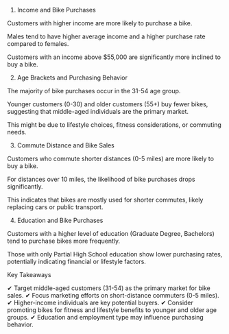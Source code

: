 1. Income and Bike Purchases

Customers with higher income are more likely to purchase a bike.

Males tend to have higher average income and a higher purchase rate compared to females.

Customers with an income above $55,000 are significantly more inclined to buy a bike.

2. Age Brackets and Purchasing Behavior

The majority of bike purchases occur in the 31-54 age group.

Younger customers (0-30) and older customers (55+) buy fewer bikes, suggesting that middle-aged individuals are the primary market.

This might be due to lifestyle choices, fitness considerations, or commuting needs.

3. Commute Distance and Bike Sales

Customers who commute shorter distances (0-5 miles) are more likely to buy a bike.

For distances over 10 miles, the likelihood of bike purchases drops significantly.

This indicates that bikes are mostly used for shorter commutes, likely replacing cars or public transport.

4. Education and Bike Purchases

Customers with a higher level of education (Graduate Degree, Bachelors) tend to purchase bikes more frequently.

Those with only Partial High School education show lower purchasing rates, potentially indicating financial or lifestyle factors.

Key Takeaways

✔ Target middle-aged customers (31-54) as the primary market for bike sales.
✔ Focus marketing efforts on short-distance commuters (0-5 miles).
✔ Higher-income individuals are key potential buyers.
✔ Consider promoting bikes for fitness and lifestyle benefits to younger and older age groups.
✔ Education and employment type may influence purchasing behavior.